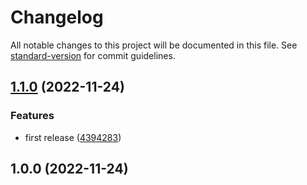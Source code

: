 # Changelog

All notable changes to this project will be documented in this file. See [standard-version](https://github.com/conventional-changelog/standard-version) for commit guidelines.

## [1.1.0](https://github.com/imtyM/cc_demo/compare/v1.0.0...v1.1.0) (2022-11-24)


### Features

* first release ([4394283](https://github.com/imtyM/cc_demo/commit/439428347e78a40de1a76e0d445b35f83f287871))

## 1.0.0 (2022-11-24)
